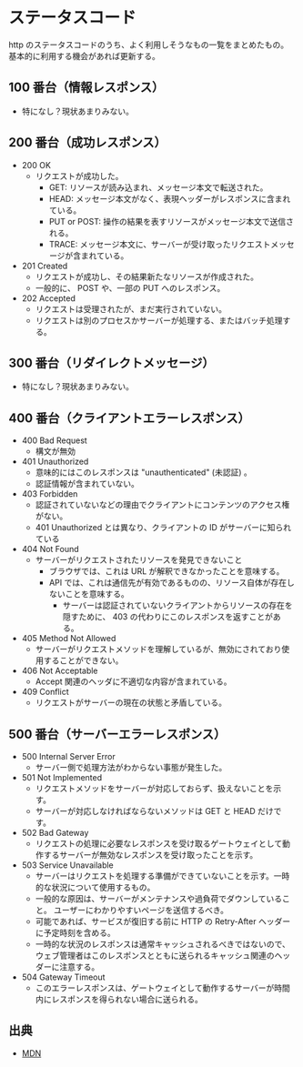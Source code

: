 # ステータスコード

http のステータスコードのうち、よく利用しそうなもの一覧をまとめたもの。基本的に利用する機会があれば更新する。

## 100 番台（情報レスポンス）

- 特になし？現状あまりみない。

## 200 番台（成功レスポンス）

- 200 OK
  - リクエストが成功した。
    - GET: リソースが読み込まれ、メッセージ本文で転送された。
    - HEAD: メッセージ本文がなく、表現ヘッダーがレスポンスに含まれている。
    - PUT or POST: 操作の結果を表すリソースがメッセージ本文で送信される。
    - TRACE: メッセージ本文に、サーバーが受け取ったリクエストメッセージが含まれている。
- 201 Created
  - リクエストが成功し、その結果新たなリソースが作成された。
  - 一般的に、 POST や、一部の PUT へのレスポンス。
- 202 Accepted
  - リクエストは受理されたが、まだ実行されていない。
  - リクエストは別のプロセスかサーバーが処理する、またはバッチ処理する。

## 300 番台（リダイレクトメッセージ）

- 特になし？現状あまりみない。

## 400 番台（クライアントエラーレスポンス）

- 400 Bad Request
  - 構文が無効
- 401 Unauthorized
  - 意味的にはこのレスポンスは "unauthenticated" (未認証) 。
  - 認証情報が含まれていない。
- 403 Forbidden
  - 認証されていないなどの理由でクライアントにコンテンツのアクセス権がない。
  - 401 Unauthorized とは異なり、クライアントの ID がサーバーに知られている
- 404 Not Found
  - サーバーがリクエストされたリソースを発見できないこと
    - ブラウザでは、これは URL が解釈できなかったことを意味する。
    - API では、これは通信先が有効であるものの、リソース自体が存在しないことを意味する。
      - サーバーは認証されていないクライアントからリソースの存在を隠すために、 403 の代わりにこのレスポンスを返すことがある。
- 405 Method Not Allowed
  - サーバーがリクエストメソッドを理解しているが、無効にされており使用することができない。
- 406 Not Acceptable
  - Accept 関連のヘッダに不適切な内容が含まれている。
- 409 Conflict
  - リクエストがサーバーの現在の状態と矛盾している。

## 500 番台（サーバーエラーレスポンス）

- 500 Internal Server Error
  - サーバー側で処理方法がわからない事態が発生した。
- 501 Not Implemented
  - リクエストメソッドをサーバーが対応しておらず、扱えないことを示す。
  - サーバーが対応しなければならないメソッドは GET と HEAD だけです。
- 502 Bad Gateway
  - リクエストの処理に必要なレスポンスを受け取るゲートウェイとして動作するサーバーが無効なレスポンスを受け取ったことを示す。
- 503 Service Unavailable
  - サーバーはリクエストを処理する準備ができていないことを示す。一時的な状況について使用するもの。
  - 一般的な原因は、サーバーがメンテナンスや過負荷でダウンしていること。 ユーザーにわかりやすいページを送信するべき。
  - 可能であれば、サービスが復旧する前に HTTP の Retry-After ヘッダーに予定時刻を含める。
  - 一時的な状況のレスポンスは通常キャッシュされるべきではないので、ウェブ管理者はこのレスポンスとともに送られるキャッシュ関連のヘッダーに注意する。
- 504 Gateway Timeout
  - このエラーレスポンスは、ゲートウェイとして動作するサーバーが時間内にレスポンスを得られない場合に送られる。

## 出典

- [MDN](https://developer.mozilla.org/ja/docs/Web/HTTP/Status)
